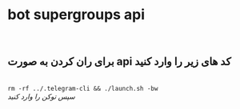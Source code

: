<html>
<h1>bot supergroups api</h1><br>
<h2>برای ران کردن به صورت  api  کد های زیر را وارد کنید</h2><br>
<code>rm -rf ../.telegram-cli && ./launch.sh -bw</code><br>
<i>سپس توکن را وارد کنید </i>
